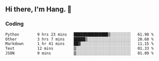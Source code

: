 ## Hi there, I'm Hang. 👋

### Coding

<!--START_SECTION:waka-->

```txt
Python        9 hrs 23 mins   ███████████████▒░░░░░░░░░   61.98 %
Other         3 hrs 7 mins    █████▒░░░░░░░░░░░░░░░░░░░   20.68 %
Markdown      1 hr 41 mins    ██▓░░░░░░░░░░░░░░░░░░░░░░   11.15 %
Text          12 mins         ▒░░░░░░░░░░░░░░░░░░░░░░░░   01.33 %
JSON          9 mins          ▒░░░░░░░░░░░░░░░░░░░░░░░░   01.09 %
```

<!--END_SECTION:waka-->
